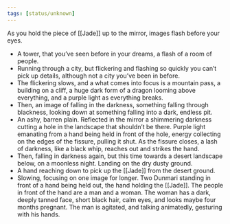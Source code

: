 ```yaml
---
tags: [status/unknown]
---
```


As you hold the piece of [[Jade]] up to the mirror, images flash before your eyes.  

- A tower, that you’ve seen before in your dreams, a flash of a room of people.
- Running through a city, but flickering and flashing so quickly you can’t pick up details, although not a city you’ve been in before.
- The flickering slows, and a what comes into focus is a mountain pass, a building on a cliff, a huge dark form of a dragon looming above everything, and a purple light as everything breaks.
- Then, an image of falling in the darkness, something falling through blackness, looking down at something falling into a dark, endless pit.
- An ashy, barren plain. Reflected in the mirror a shimmering darkness cutting a hole in the landscape that shouldn’t be there. Purple light emanating from a hand being held in front of the hole, energy collecting on the edges of the fissure, pulling it shut. As the fissure closes, a lash of darkness, like a black whip, reaches out and strikes the hand.
- Then, falling in darkness again, but this time towards a desert landscape below, on a moonless night. Landing on the dry dusty ground.
- A hand reaching down to pick up the [[Jade]] from the desert ground.
- Slowing, focusing on one image for longer. Two Dunmari standing in front of a hand being held out, the hand holding the [[Jade]]. The people in front of the hand are a man and a woman. The woman has a dark, deeply tanned face, short black hair, calm eyes, and looks maybe four months pregnant. The man is agitated, and talking animatedly, gesturing with his hands.
